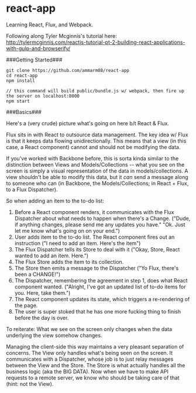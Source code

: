 # react-app
Learning React, Flux, and Webpack.

Following along Tyler Mcginnis's tutorial here:
http://tylermcginnis.com/reactjs-tutorial-pt-2-building-react-applications-with-gulp-and-browserify/

###Getting Started###

```
git clone https://github.com/ammarm08/react-app
cd react-app
npm install

// this command will build public/bundle.js w/ webpack, then fire up the server on localhost:8000
npm start  
```

###Basics###

Here's a (very crude) picture what's going on here b/t React & Flux.

Flux sits in with React to outsource data management. The key idea w/ Flux is that it keeps data flowing unidirectionally. This means that a view (in this case, a React component) cannot and should not be modifying the data. 

If you've worked with Backbone before, this is sorta kinda similar to the distinction between Views and Models/Collections -- what you see on the screen is simply a visual representation of the data in models/collections. A view shouldn't be able to modify this data, but it *can* send a message along to someone who can (in Backbone, the Models/Collections; in React + Flux, to a Flux Dispatcher).

So when adding an item to the to-do list:

1. Before a React component renders, it communicates with the Flux Dispatcher about what needs to happen when there's a Change. ("Dude, if anything changes, please send me any updates you have." "Ok. Just let me know what's going on on your end.") 
2. User adds item to the to-do list. The React component fires out an instruction ("I need to add an item. Here's the item")
2. The Flux Dispatcher tells its Store to deal with it ("Okay, Store, React wanted to add an item. Here.")
3. The Flux Store adds the item to its collection.
4. The Store then emits a message to the Dispatcher ("Yo Flux, there's been a CHANGE!")
5. The Dispatcher, remembering the agreement in step 1, does what React component wanted. ("Alright, I've got an updated list of to-do items for you. Here, take them.")
6. The React component updates its state, which triggers a re-rendering of the page. 
7. The user is super stoked that he has one more fucking thing to finish before the day is over.

To reiterate: What we see on the screen only changes when the data underlying the view somehow changes.

Managing the client-side this way maintains a very pleasant separation of concerns. The View only handles what's being seen on the screen. It communicates with a Dispatcher, whose job is to just relay messages between the View and the Store. The Store is what actually handles all the business logic (aka the BIG DATA). Now when we have to make API requests to a remote server, we know who should be taking care of that (hint: not the View).
